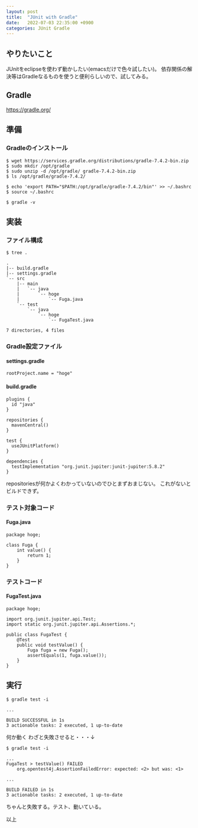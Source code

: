 ```yaml
---
layout: post
title:  "JUnit with Gradle"
date:   2022-07-03 22:35:00 +0900
categories: JUnit Gradle
---
```


## やりたいこと

JUnitをeclipseを使わず動かしたい(emacsだけで色々試したい)。
依存関係の解決等はGradleなるものを使うと便利らしいので、試してみる。

## Gradle

https://gradle.org/

## 準備

### Gradleのインストール

```
$ wget https://services.gradle.org/distributions/gradle-7.4.2-bin.zip
$ sudo mkdir /opt/gradle
$ sudo unzip -d /opt/gradle/ gradle-7.4.2-bin.zip
$ ls /opt/gradle/gradle-7.4.2/

$ echo 'export PATH="$PATH:/opt/gradle/gradle-7.4.2/bin"' >> ~/.bashrc
$ source ~/.bashrc

$ gradle -v
```

## 実装

### ファイル構成

```
$ tree .

.
|-- build.gradle
|-- settings.gradle
`-- src
    |-- main
    |   `-- java
    |       `-- hoge
    |           `-- Fuga.java
    `-- test
        `-- java
            `-- hoge
                `-- FugaTest.java

7 directories, 4 files
```

### Gradle設定ファイル

#### settings.gradle

```
rootProject.name = "hoge"
```

#### build.gradle

```
plugins {
  id "java"
}

repositories {
  mavenCentral()
}

test {
  useJUnitPlatform()
}

dependencies {
  testImplementation "org.junit.jupiter:junit-jupiter:5.8.2"
}
```

repositoriesが何かよくわかっていないのでひとまずおまじない。
これがないとビルドできず。

### テスト対象コード

#### Fuga.java

```
package hoge;

class Fuga {
	int value() {
		return 1;
	}
}

```

### テストコード

#### FugaTest.java

```
package hoge;

import org.junit.jupiter.api.Test;
import static org.junit.jupiter.api.Assertions.*;

public class FugaTest {
	@Test
	public void testValue() {
		Fuga fuga = new Fuga();
		assertEquals(1, fuga.value());
	}
}

```

## 実行

```
$ gradle test -i

...

BUILD SUCCESSFUL in 1s
3 actionable tasks: 2 executed, 1 up-to-date
```

何か動く
わざと失敗させると・・・↓

```
$ gradle test -i

...
FugaTest > testValue() FAILED
    org.opentest4j.AssertionFailedError: expected: <2> but was: <1>

...

BUILD FAILED in 1s
3 actionable tasks: 2 executed, 1 up-to-date
```
ちゃんと失敗する。テスト、動いている。

以上
